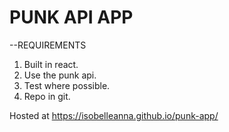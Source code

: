 # PUNK API APP

--REQUIREMENTS

1. Built in react.
2. Use the punk api.
3. Test where possible.
4. Repo in git.

Hosted at https://isobelleanna.github.io/punk-app/
